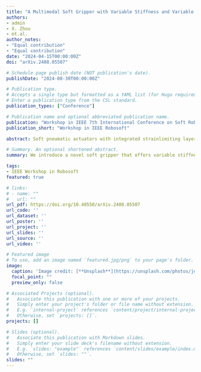 ```yaml
---
title: "A Multimodal Soft Gripper with Variable Stiffness and Variable Gripping Range Based on MASH Actuator"
authors:
- admin
- X. Zhou
- et.al.
author_notes:
- "Equal contribution"
- "Equal contribution"
date: "2024-04-15T00:00:00Z"
doi: "arXiv.2408.05507"

# Schedule page publish date (NOT publication's date).
publishDate: "2024-08-30T00:00:00Z"

# Publication type.
# Accepts a single type but formatted as a YAML list (for Hugo requirements).
# Enter a publication type from the CSL standard.
publication_types: ["Conference"]

# Publication name and optional abbreviated publication name.
publication: "Workshop in IEEE 7th International Conference on Soft Robotics"
publication_short: "Workshop in IEEE Robosoft"

abstract: Soft pneumatic actuators with integrated strainlimiting layers have emerged as predominant components in the field of soft gripper technology for several decades. However, owing to their intrinsic strain-limiting layer design, these soft grippers possess a singular gripping functionality, rendering them incapable of adapting to diverse gripping tasks with different strategies. Based on our previous work, we introduce a novel soft gripper that offers variable stiffness, an adjustable gripping range, and multifunctionality. The MASH actuatorbased soft gripper can expand its gripping range up to threefold compared to the original configuration and ensures secure grip by enhancing stiffness when handling heavy objects. Moreover, it supports multitasking gripping through specific gripping strategy control.

# Summary. An optional shortened abstract.
summary: We introduce a novel soft gripper that offers variable stiffness, an adjustable gripping range, and multifunctionality. The MASH actuatorbased soft gripper can expand its gripping range up to threefold compared to the original configuration and ensures secure grip by enhancing stiffness when handling heavy objects. Moreover, it supports multitasking gripping through specific gripping strategy control.

tags:
- IEEE Workshop in Robosoft
featured: true

# links:
# - name: ""
#   url: ""
url_pdf: https://doi.org/10.48550/arXiv.2408.05507
url_code: ''
url_dataset: ''
url_poster: ''
url_project: ''
url_slides: ''
url_source: ''
url_video: ''

# Featured image
# To use, add an image named `featured.jpg/png` to your page's folder. 
image:
  caption: 'Image credit: [**Unsplash**](https://unsplash.com/photos/jdD8gXaTZsc)'
  focal_point: ""
  preview_only: false

# Associated Projects (optional).
#   Associate this publication with one or more of your projects.
#   Simply enter your project's folder or file name without extension.
#   E.g. `internal-project` references `content/project/internal-project/index.md`.
#   Otherwise, set `projects: []`.
projects: []

# Slides (optional).
#   Associate this publication with Markdown slides.
#   Simply enter your slide deck's filename without extension.
#   E.g. `slides: "example"` references `content/slides/example/index.md`.
#   Otherwise, set `slides: ""`.
slides: ""
---
```

